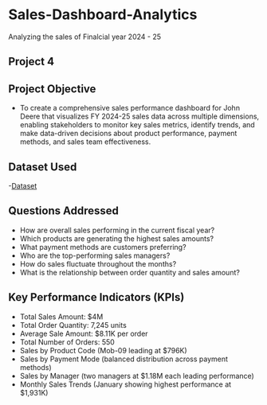 # Sales-Dashboard-Analytics
Analyzing the sales of Finalcial year 2024 - 25


## Project 4

## Project Objective
 - To create a comprehensive sales performance dashboard for John Deere that visualizes FY 2024-25 sales data across multiple 
   dimensions, enabling stakeholders to monitor key sales metrics, identify trends, and make data-driven decisions about 
   product performance, payment methods, and sales team effectiveness.

## Dataset Used
-<a href="https://github.com/udbhav555/Sales-Dashboard-Analytics/blob/main/Sales_Data.xlsx">Dataset</a>


## Questions Addressed

 - How are overall sales performing in the current fiscal year?
 - Which products are generating the highest sales amounts?
 - What payment methods are customers preferring?
 - Who are the top-performing sales managers?
 - How do sales fluctuate throughout the months?
 - What is the relationship between order quantity and sales amount?

## Key Performance Indicators (KPIs)

 - Total Sales Amount: $4M
 - Total Order Quantity: 7,245 units
 - Average Sale Amount: $8.11K per order
 - Total Number of Orders: 550
 - Sales by Product Code (Mob-09 leading at $796K)
 - Sales by Payment Mode (balanced distribution across payment methods)
 - Sales by Manager (two managers at $1.18M each leading performance)
 - Monthly Sales Trends (January showing highest performance at $1,931K)
